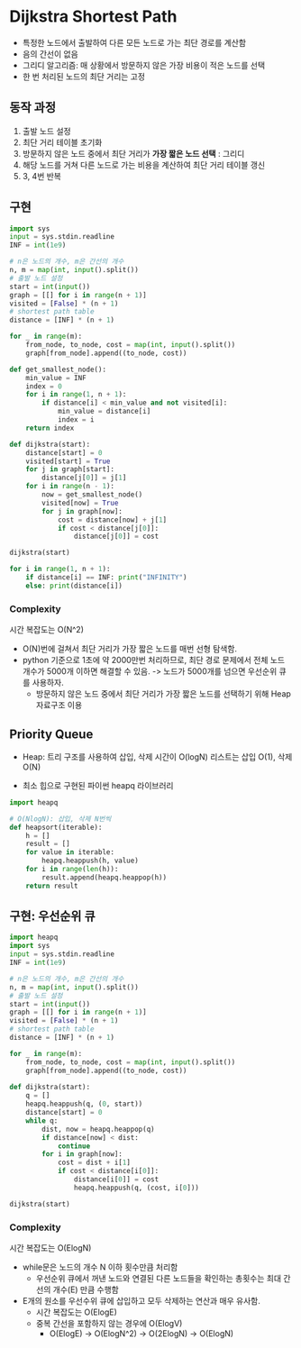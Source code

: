 # Dijkstra Shortest Path
- 특정한 노드에서 출발하여 다른 모든 노드로 가는 최단 경로를 계산함
- 음의 간선이 없음
- 그리디 알고리즘: 매 상황에서 방문하지 않은 가장 비용이 적은 노드를 선택
- 한 번 처리된 노드의 최단 거리는 고정

## 동작 과정
1. 출발 노드 설정
2. 최단 거리 테이블 초기화
3. 방문하지 않은 노드 중에서 최단 거리가 **가장 짧은 노드 선택** : 그리디
4. 해당 노드를 거쳐 다른 노드로 가는 비용을 계산하여 최단 거리 테이블 갱신
5. 3, 4번 반복
## 구현
```python
import sys
input = sys.stdin.readline
INF = int(1e9)

# n은 노드의 개수, m은 간선의 개수
n, m = map(int, input().split())
# 출발 노드 설정
start = int(input())
graph = [[] for i in range(n + 1)]
visited = [False] * (n + 1)
# shortest path table
distance = [INF] * (n + 1) 

for _ in range(m):
    from_node, to_node, cost = map(int, input().split())
    graph[from_node].append((to_node, cost))

def get_smallest_node():
    min_value = INF
    index = 0
    for i in range(1, n + 1):
        if distance[i] < min_value and not visited[i]:
            min_value = distance[i]
            index = i
    return index

def dijkstra(start):
    distance[start] = 0
    visited[start] = True
    for j in graph[start]:
        distance[j[0]] = j[1]
    for i in range(n - 1):
        now = get_smallest_node()
        visited[now] = True
        for j in graph[now]:
            cost = distance[now] + j[1]
            if cost < distance[j[0]]:
                distance[j[0]] = cost

dijkstra(start)

for i in range(1, n + 1):
    if distance[i] == INF: print("INFINITY")
    else: print(distance[i])
```

### Complexity
시간 복잡도는 O(N^2)
- O(N)번에 걸쳐서 최단 거리가 가장 짧은 노드를 매번 선형 탐색함.
- python 기준으로 1초에 약 2000만번 처리하므로, 최단 경로 문제에서 전체 노드 개수가 5000개 이하면 해결할 수 있음.
  -> 노드가 5000개를 넘으면 우선순위 큐를 사용하자.
  -  방문하지 않은 노드 중에서 최단 거리가 가장 짧은 노드를 선택하기 위해 Heap 자료구조 이용 

## Priority Queue
- Heap: 트리 구조를 사용하여 삽입, 삭제 시간이 O(logN)
  리스트는 삽입 O(1), 삭제 O(N)

- 최소 힙으로 구현된 파이썬 heapq 라이브러리
```python
import heapq

# O(NlogN): 삽입, 삭제 N번씩
def heapsort(iterable):
    h = []
    result = []
    for value in iterable:
        heapq.heappush(h, value)
    for i in range(len(h)):
        result.append(heapq.heappop(h))
    return result
```
## 구현: 우선순위 큐
```python
import heapq
import sys
input = sys.stdin.readline
INF = int(1e9)

# n은 노드의 개수, m은 간선의 개수
n, m = map(int, input().split())
# 출발 노드 설정
start = int(input())
graph = [[] for i in range(n + 1)]
visited = [False] * (n + 1)
# shortest path table
distance = [INF] * (n + 1) 

for _ in range(m):
    from_node, to_node, cost = map(int, input().split())
    graph[from_node].append((to_node, cost))
    
def dijkstra(start):
    q = []
    heapq.heappush(q, (0, start))
    distance[start] = 0
    while q:
        dist, now = heapq.heappop(q)
        if distance[now] < dist:
            continue
        for i in graph[now]:
            cost = dist + i[1]
            if cost < distance[i[0]]:
                distance[i[0]] = cost
                heapq.heappush(q, (cost, i[0]))

dijkstra(start)
```

### Complexity
시간 복잡도는 O(ElogN)
- while문은 노드의 개수 N 이하 횟수만큼 처리함
  - 우선순위 큐에서 꺼낸 노드와 연결된 다른 노드들을 확인하는 총횟수는 최대 간선의 개수(E) 만큼 수행함
- E개의 원소를 우선수위 큐에 삽입하고 모두 삭제하는 연산과 매우 유사함.
  - 시간 복잡도는 O(ElogE)
  - 중복 간선을 포함하지 않는 경우에 O(ElogV)
    - O(ElogE) -> O(ElogN^2) -> O(2ElogN) -> O(ElogN)